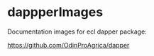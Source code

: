 # dappperImages
Documentation images for ecl dapper package:

https://github.com/OdinProAgrica/dapper 
